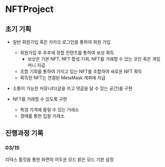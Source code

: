 # NFTProject

## 초기 기획

- 일반 회원가입 혹은 카카오 로그인을 통하여 회원 가입
  - 회원가입 후 추후에 정할 컨텐츠를 통하여 보상 획득
    - 보상은 기본 NFT, NFT 합성 기회, NFT를 거래할 수 있는 코인 혹은 게임머니 지급
  - 조합 기회를 통하여 가지고 있는 NFT를 조합하여 새로운 NFT 획득
  - 획득한 NFT는 연결된 MetaMask 계좌에 지급
- 소통이 가능한 커뮤니티(글을 쓰고 댓글을 달 수 있는 공간)를 구현
- NFT를 거래할 수 있도록 구현

  - 특정 가격에 올릴 수 있는 거래소
  - 경매를 통한 입찰 거래소

## 진행과정 기록

### 03/15

리덕스 툴킷을 통한 화면의 어두운 모드 밝은 모드 기본 설정
